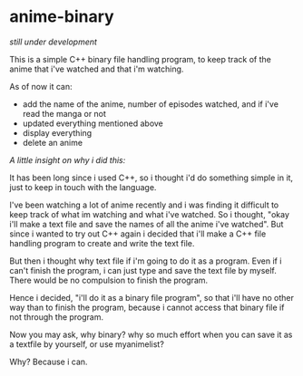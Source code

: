 # anime-binary
*still under development*

This is a simple C++ binary file handling program, to keep track of the anime that i've watched and that i'm watching.


As of now it can:
  - add the name of the anime, number of episodes watched, and if i've read the manga or not
  - updated everything mentioned above
  - display everything
  - delete an anime


*A little insight on why i did this:*

It has been long since i used C++, so i thought i'd do something simple in it, just to keep in touch with the language. 

I've been watching a lot of anime recently and i was finding it difficult to keep track of what im watching and what i've watched. So i thought, "okay i'll make a text file and save the names of all the anime i've watched". But since i wanted to try out C++ again i decided that i'll make a C++ file handling program to create and write the text file. 

But then i thought why text file if i'm going to do it as a program. Even if i can't finish the program, i can just type and save the text file by myself. There would be no compulsion to finish the program.

Hence i decided, "i'll do it as a binary file program", so that i'll have no other way than to finish the program, because i cannot access that binary file if not through the program. 

Now you may ask, why binary? why so much effort when you can save it as a textfile by yourself, or use myanimelist?

Why?
Because i can.
